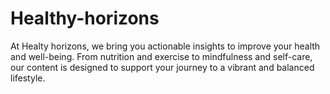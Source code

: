 # Healthy-horizons
At Healty horizons, we bring you actionable insights to improve your health and well-being. From nutrition and exercise to mindfulness and self-care, our content is designed to support your journey to a vibrant and balanced lifestyle.
